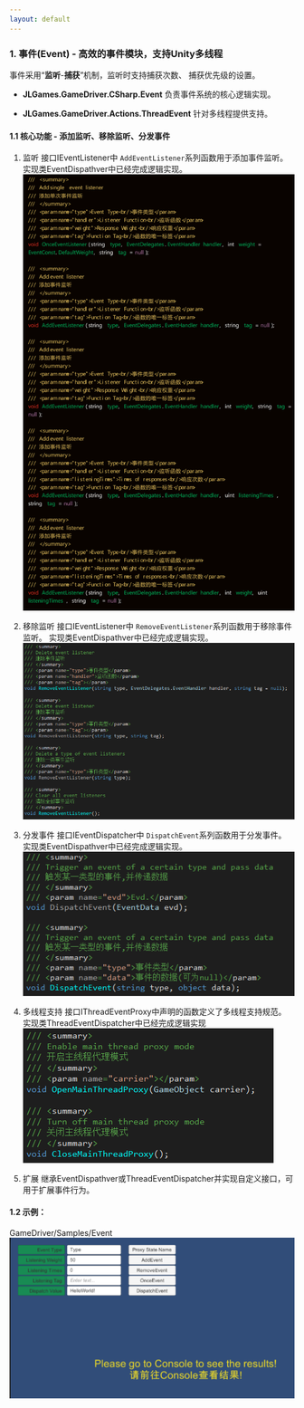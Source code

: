```yaml
---
layout: default
---
```

### 1. 事件(Event) - 高效的事件模块，支持Unity多线程

事件采用“**监听**-**捕获**”机制，监听时支持捕获次数、 捕获优先级的设置。

+ **JLGames.GameDriver.CSharp.Event** 负责事件系统的核心逻辑实现。

+ **JLGames.GameDriver.Actions.ThreadEvent** 针对多线程提供支持。

#### 1.1 核心功能 - 添加监听、移除监听、分发事件

1. 监听
   接口IEventListener中  `AddEventListener`系列函数用于添加事件监听。
   实现类EventDispathver中已经完成逻辑实现。
   ![image](assets/img/event_2.png)

2. 移除监听
   接口IEventListener中 `RemoveEventListener`系列函数用于移除事件监听。
   实现类EventDispathver中已经完成逻辑实现。
   ![image](assets/img/event_3.png)

3. 分发事件
   接口IEventDispatcher中 `DispatchEvent`系列函数用于分发事件。
   实现类EventDispathver中已经完成逻辑实现。
   ![image](assets/img/event_4.png)

4. 多线程支持
   接口IThreadEventProxy中声明的函数定义了多线程支持规范。
   实现类ThreadEventDispatcher中已经完成逻辑实现
   ![image](assets/img/event_5.png)

5. 扩展
   继承EventDispathver或ThreadEventDispatcher并实现自定义接口，可用于扩展事件行为。

#### 1.2 示例：

GameDriver/Samples/Event
![image](assets/img/event_1.png)
